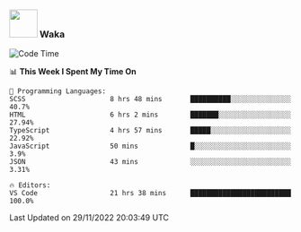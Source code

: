 ### <img src="https://media.giphy.com/media/VgCDAzcKvsR6OM0uWg/giphy.gif" width="50"> Waka

  <!--START_SECTION:waka-->
![Code Time](http://img.shields.io/badge/Code%20Time-1%2C126%20hrs%2030%20mins-blue)

📊 **This Week I Spent My Time On** 

```text
💬 Programming Languages: 
SCSS                     8 hrs 48 mins       ██████████░░░░░░░░░░░░░░░   40.7% 
HTML                     6 hrs 2 mins        ███████░░░░░░░░░░░░░░░░░░   27.94% 
TypeScript               4 hrs 57 mins       █████░░░░░░░░░░░░░░░░░░░░   22.92% 
JavaScript               50 mins             █░░░░░░░░░░░░░░░░░░░░░░░░   3.9% 
JSON                     43 mins             ░░░░░░░░░░░░░░░░░░░░░░░░░   3.31%

🔥 Editors: 
VS Code                  21 hrs 38 mins      █████████████████████████   100.0%

```


 Last Updated on 29/11/2022 20:03:49 UTC
<!--END_SECTION:waka-->
